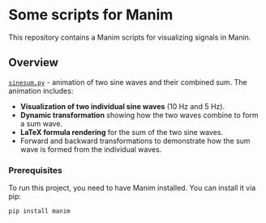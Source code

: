 # Some scripts for Manim

This repository contains a Manim scripts for visualizing signals in Manin.

## Overview

[`sinesum.py`](./sinesum.py) - animation of two sine waves and their combined sum. The animation includes:

- **Visualization of two individual sine waves** (10 Hz and 5 Hz).
- **Dynamic transformation** showing how the two waves combine to form a sum wave.
- **LaTeX formula rendering** for the sum of the two sine waves.
- Forward and backward transformations to demonstrate how the sum wave is formed from the individual waves.

### Prerequisites

To run this project, you need to have Manim installed. You can install it via pip:

```bash
pip install manim
